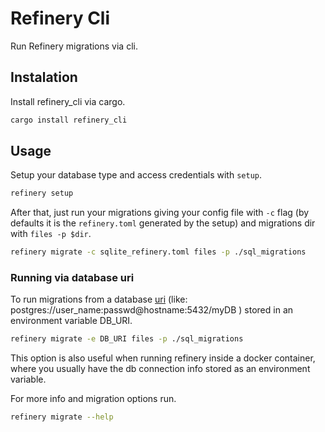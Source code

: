 # Refinery Cli

Run Refinery migrations via cli.

## Instalation
Install refinery_cli via cargo.

```sh
cargo install refinery_cli
```

## Usage
Setup your database type and access credentials with `setup`.

```sh
refinery setup
```

After that, just run your migrations giving your config file with `-c` flag (by defaults it is the `refinery.toml` generated by the setup) and migrations dir with `files -p $dir`.

```sh
refinery migrate -c sqlite_refinery.toml files -p ./sql_migrations
```

### Running via database uri

To run migrations from a database [uri](http://www.postgresql.org/docs/current/static/libpq-connect.html#LIBPQ-CONNSTRING) (like: postgres://user_name:passwd@hostname:5432/myDB ) stored in an environment variable DB_URI.

```sh
refinery migrate -e DB_URI files -p ./sql_migrations
```
This option is also useful when running refinery inside a docker container, where you usually have the db connection info stored as an environment variable.  


For more info and migration options run.

```sh
refinery migrate --help
```
